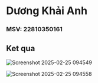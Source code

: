 # Dương Khải Anh
### MSV: 22810350161
## Ket qua
![Screenshot 2025-02-25 094549](https://github.com/user-attachments/assets/eb4b6c8a-d8bd-4494-9b1a-899aa34f5baf)

![Screenshot 2025-02-25 094558](https://github.com/user-attachments/assets/2b7d9dad-8290-4c3a-976e-24a0bb13f3f5)
